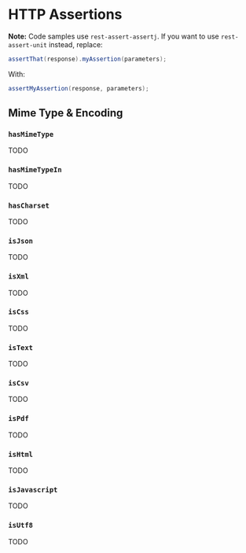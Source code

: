 # HTTP Assertions

**Note:** Code samples use `rest-assert-assertj`. If you want to use `rest-assert-unit` instead, replace:

```java
assertThat(response).myAssertion(parameters);
```

With:

```java
assertMyAssertion(response, parameters);
```

## Mime Type & Encoding

### `hasMimeType`

TODO

### `hasMimeTypeIn`

TODO

### `hasCharset`

TODO

### `isJson`

TODO

### `isXml`

TODO

### `isCss`

TODO

### `isText`

TODO

### `isCsv`

TODO

### `isPdf`

TODO

### `isHtml`

TODO

### `isJavascript`

TODO

### `isUtf8`

TODO

